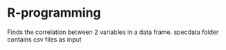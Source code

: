 # R-programming
Finds the correlation between 2 variables in a data frame. 
specdata folder contains csv files as input
